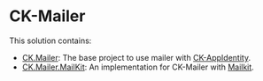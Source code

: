 # CK-Mailer

This solution contains:
- [CK.Mailer](./CK.Mailer/README.md): The base project to use mailer with [CK-AppIdentity](https://github.com/signature-opensource/CK-AppIdentity).
- [CK.Mailer.MailKit](./CK.Mailer.MailKit/README.md): An implementation for CK-Mailer with [Mailkit](https://github.com/jstedfast/MailKit).
